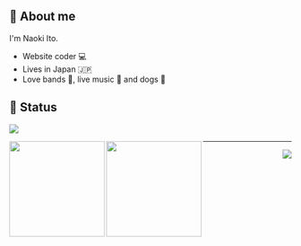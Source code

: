## 🤩 About me

I'm Naoki Ito.

- Website coder 💻
- Lives in Japan 🇯🇵
- Love bands 🎸, live music 🎤 and dogs 🐾

## 📖 Status

![](https://github-profile-summary-cards.vercel.app/api/cards/profile-details?username=naoki-00-ito&theme=dracula)

<p>
  <a href="https://github.com/naoki-00-ito">
    <img
      align="left"
      height="170px"
      src="https://github-readme-stats.vercel.app/api?username=naoki-00-ito&count_private=true&show_icons=true&theme=dracula"
    />
  </a>
  <a href="https://github.com/naoki-00-ito">
    <img
      align="left"
      height="170px"
      src="https://github-readme-stats.vercel.app/api/top-langs/?username=naoki-00-ito&layout=compact&theme=dracula"
    />
  </a>
</p>

---

<img src="https://komarev.com/ghpvc/?username=naoki-00-ito&color=blue&style=flat-square&label=visitors" align="right" />
